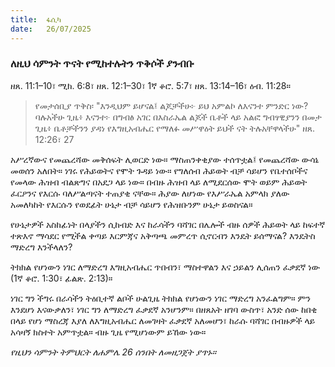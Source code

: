 ```yaml
---
title:  ፋሲካ
date:   26/07/2025
---
```


### ለዚህ ሳምንት ጥናት የሚከተሉትን ጥቅሶች ያንብቡ

ዘጸ. 11:1–10፣ ሚክ. 6:8፣ ዘጸ. 12:1–30፣ 1ኛ ቆሮ. 5:7፣ ዘጸ. 13:14–16፣ ዕብ. 11:28።

> የመታሰቢያ ጥቅስ፡ "እንዲህም ይሆናል፤ ልጆቻችሁ፦ ይህ አምልኮ ለእናንተ ምንድር ነው? ባሉአችሁ ጊዜ፥ እናንተ፦ በግብፅ አገር በእስራኤል ልጆች ቤቶች ላይ አልፎ ግብፃዊያንን በመታ ጊዜ፥ ቤቶቻችንን ያዳነ የእግዚአብሔር የማለፉ መሥዋዕት ይህች ናት ትሉአቸዋላችሁ" ዘጸ. 12:26፣ 27

አሥረኛውና የመጨረሻው መቅሰፍት ሊወርድ ነው። ማስጠንቀቂያው ተሰጥቷል፤ የመጨረሻው ውሳኔ መወሰን አለበት። ነገሩ የሕይወትና የሞት ጉዳይ ነው። የግለሰብ ሕይወት ብቻ ሳይሆን የቤተሰቦችና የመላው ሕዝብ ብልጽግና በአደጋ ላይ ነው። በብዙ ሕዝብ ላይ ለሚደርሰው ሞት ወይም ሕይወት ፈርዖንና የእርሱ ባለሥልጣናት ተጠያቂ ናቸው። ሕያው ለሆነው የእሥራኤል አምላክ ያለው አመለካከት የእርሱን የወደፊት ሁኔታ ብቻ ሳይሆን የሕዝቡንም ሁኔታ ይወስናል።

የሁኔታዎች አስከፊነት በላያችን ሲከብድ እና ከራሳችን ባሻገር በሌሎች ብዙ ሰዎች ሕይወት ላይ ከፍተኛ ተጽእኖ ማሳደር የሚችል ቀጣይ እርምጃና አቅጣጫ መምረጥ ሲኖርብን እንዴት ይሰማናል? እንዴትስ ማድረግ እንችላለን?

ትክክል የሆነውን ነገር ለማድረግ እግዚአብሔር ጥበብን፣ ማስተዋልን እና ኃይልን ሊሰጠን ፈቃደኛ ነው (1ኛ ቆሮ. 1:30፣ ፊልጽ. 2:13)።

ነገር ግን ችግሩ በራሳችን ትዕቢተኛ ልቦች ሁልጊዜ ትክክል የሆነውን ነገር ማድረግ አንፈልግም። ምን እንደሆነ እናውቃለን፣ ነገር ግን ለማድረግ ፈቃደኛ አንሆንም። በዘጸአት ዘገባ ውስጥ፣ አንድ ሰው ከበቂ በላይ የሆነ ማስረጃ እያለ ለእግዚአብሔር ለመገዛት ፈቃደኛ አለመሆን፣ ከራሱ ባሻገር በብዙዎች ላይ አሳዛኝ ክስተት አምጥቷል። ብዙ ጊዜ የሚሆነውም ይኸው ነው።

*የዚህን ሳምንት ትምህርት ለሐምሌ 26 ሰንበት ለመዘጋጀት ያጥኑ።*